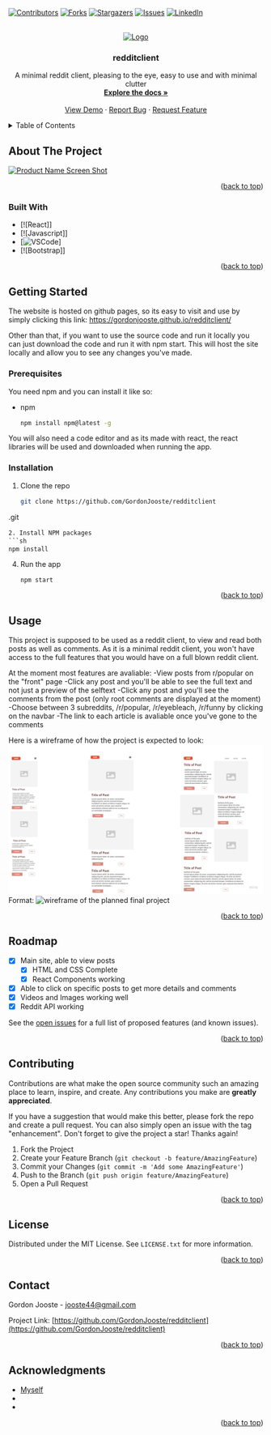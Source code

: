 <!-- PROJECT SHIELDS -->
<!--
*** I'm using markdown "reference style" links for readability.
*** Reference links are enclosed in brackets [ ] instead of parentheses ( ).
*** See the bottom of this document for the declaration of the reference variables
*** for contributors-url, forks-url, etc. This is an optional, concise syntax you may use.
*** https://www.markdownguide.org/basic-syntax/#reference-style-links
-->
[![Contributors][contributors-shield]][contributors-url]
[![Forks][forks-shield]][forks-url]
[![Stargazers][stars-shield]][stars-url]
[![Issues][issues-shield]][issues-url]
[![LinkedIn][linkedin-shield]][linkedin-url]


<!-- PROJECT LOGO -->
<br />
<div align="center">
  <a href="https://github.com/GordonJooste/redditclient
">
    <img src="images/logo.png" alt="Logo" width="80" height="80">
  </a>

<h3 align="center">redditclient</h3>

  <p align="center">
    A minimal reddit client, pleasing to the eye, easy to use and with minimal clutter
    <br />
    <a href="https://github.com/GordonJooste/redditclient
  "><strong>Explore the docs »</strong></a>
    <br />
    <br />
    <a href="https://github.com/GordonJooste/redditclient
  ">View Demo</a>
    ·
    <a href="https://github.com/GordonJooste/redditclient
  /issues">Report Bug</a>
    ·
    <a href="https://github.com/GordonJooste/redditclient
  /issues">Request Feature</a>
  </p>
</div>



<!-- TABLE OF CONTENTS -->
<details>
  <summary>Table of Contents</summary>
  <ol>
    <li>
      <a href="#about-the-project">About The Project</a>
      <ul>
        <li><a href="#built-with">Built With</a></li>
      </ul>
    </li>
    <li>
      <a href="#getting-started">Getting Started</a>
      <ul>
        <li><a href="#prerequisites">Prerequisites</a></li>
        <li><a href="#installation">Installation</a></li>
      </ul>
    </li>
    <li><a href="#usage">Usage</a></li>
    <li><a href="#roadmap">Roadmap</a></li>
    <li><a href="#contributing">Contributing</a></li>
    <li><a href="#license">License</a></li>
    <li><a href="#contact">Contact</a></li>
    <li><a href="#acknowledgments">Acknowledgments</a></li>
  </ol>
</details>



<!-- ABOUT THE PROJECT -->
## About The Project

[![Product Name Screen Shot][product-screenshot]](https://example.com)

<p align="right">(<a href="#readme-top">back to top</a>)</p>



### Built With

* [![React]]
* [![Javascript]]
* [![VSCode]]
* [![Bootstrap]]

<p align="right">(<a href="#readme-top">back to top</a>)</p>



<!-- GETTING STARTED -->
## Getting Started

The website is hosted on github pages, so its easy to visit and use by simply clicking this link: https://gordonjooste.github.io/redditclient/

Other than that, if you want to use the source code and run it locally you can just download the code and run it with npm start. 
This will host the site locally and allow you to see any changes you've made.

### Prerequisites

You need npm and you can install it like so:
* npm
  ```sh
  npm install npm@latest -g
  ```
You will also need a code editor and as its made with react, the react libraries will be used and downloaded when running the app. 
  

### Installation

1. Clone the repo
   ```sh
   git clone https://github.com/GordonJooste/redditclient
  .git
   ```
2. Install NPM packages
   ```sh
   npm install
   ```
4. Run the app
   ```sh
   npm start
   ```

<p align="right">(<a href="#readme-top">back to top</a>)</p>

<!-- USAGE EXAMPLES -->
## Usage

This project is supposed to be used as a reddit client, to view and read both posts as well as comments. As it is a minimal reddit client, you won't have access to the full features that you would have on a full blown reddit client.

At the moment most features are avaliable:
-View posts from r/popular on the "front" page
-Click any post and you'll be able to see the full text and not just a preview of the selftext
-Click any post and you'll see the comments from the post (only root comments are displayed at the moment)
-Choose between 3 subreddits, /r/popular, /r/eyebleach, /r/funny by clicking on the navbar
-The link to each article is avaliable once you've gone to the comments

Here is a wireframe of how the project is expected to look:
![Wireframe](https://raw.githubusercontent.com/GordonJooste/redditclient/main/My%20First%20Board.jpg) Format: ![wireframe of the planned final project](url) 


<p align="right">(<a href="#readme-top">back to top</a>)</p>



<!-- ROADMAP -->
## Roadmap

- [X] Main site, able to view posts
    - [X] HTML and CSS Complete
    - [X] React Components working
- [X] Able to click on specific posts to get more details and comments
- [X] Videos and Images working well
- [X] Reddit API working

See the [open issues](https://github.com/GordonJooste/redditclient/issues) for a full list of proposed features (and known issues).

<p align="right">(<a href="#readme-top">back to top</a>)</p>



<!-- CONTRIBUTING -->
## Contributing

Contributions are what make the open source community such an amazing place to learn, inspire, and create. Any contributions you make are **greatly appreciated**.

If you have a suggestion that would make this better, please fork the repo and create a pull request. You can also simply open an issue with the tag "enhancement".
Don't forget to give the project a star! Thanks again!

1. Fork the Project
2. Create your Feature Branch (`git checkout -b feature/AmazingFeature`)
3. Commit your Changes (`git commit -m 'Add some AmazingFeature'`)
4. Push to the Branch (`git push origin feature/AmazingFeature`)
5. Open a Pull Request

<p align="right">(<a href="#readme-top">back to top</a>)</p>



<!-- LICENSE -->
## License

Distributed under the MIT License. See `LICENSE.txt` for more information.

<p align="right">(<a href="#readme-top">back to top</a>)</p>



<!-- CONTACT -->
## Contact

Gordon Jooste - jooste44@gmail.com

Project Link: [https://github.com/GordonJooste/redditclient](https://github.com/GordonJooste/redditclient)

<p align="right">(<a href="#readme-top">back to top</a>)</p>



<!-- ACKNOWLEDGMENTS -->
## Acknowledgments

* [Myself]()
* []()
* []()

<p align="right">(<a href="#readme-top">back to top</a>)</p>



<!-- MARKDOWN LINKS & IMAGES -->
<!-- https://www.markdownguide.org/basic-syntax/#reference-style-links -->
[contributors-shield]: https://img.shields.io/github/contributors/GordonJooste/redditclient.svg?style=for-the-badge
[contributors-url]: https://github.com/GordonJooste/redditclient/graphs/contributors
[forks-shield]: https://img.shields.io/github/forks/GordonJooste/redditclient.svg?style=for-the-badge
[forks-url]: https://github.com/GordonJooste/redditclient/network/members
[stars-shield]: https://img.shields.io/github/stars/GordonJooste/redditclient.svg?style=for-the-badge
[stars-url]: https://github.com/GordonJooste/redditclient/stargazers
[issues-shield]: https://img.shields.io/github/issues/GordonJooste/redditclient.svg?style=for-the-badge
[issues-url]: https://github.com/GordonJooste/redditclient/issues
[license-shield]: https://img.shields.io/github/license/GordonJooste/redditclient.svg?style=for-the-badge
[license-url]: https://github.com/GordonJooste/redditclient/blob/master/LICENSE.txt
[linkedin-shield]: https://img.shields.io/badge/-LinkedIn-black.svg?style=for-the-badge&logo=linkedin&colorB=555
[linkedin-url]: https://linkedin.com/in/gordon-jooste-98aa45159
[product-screenshot]: images/screenshot.png
[Next.js]: https://img.shields.io/badge/next.js-000000?style=for-the-badge&logo=nextdotjs&logoColor=white
[Next-url]: https://nextjs.org/
[React.js]: https://img.shields.io/badge/React-20232A?style=for-the-badge&logo=react&logoColor=61DAFB
[React-url]: https://reactjs.org/
[JS]: https://mpng.subpng.com/20190627/ttx/kisspng-javascript-computer-icons-scalable-vector-graphics-list-of-javascript-enhancements-fandom-developers-5d145895b06253.7824611015616144857225.jpg
[JS-url]: https://www.javascript.com/
[Angular.io]: https://img.shields.io/badge/Angular-DD0031?style=for-the-badge&logo=angular&logoColor=white
[Angular-url]: https://angular.io/
[Svelte.dev]: https://img.shields.io/badge/Svelte-4A4A55?style=for-the-badge&logo=svelte&logoColor=FF3E00
[Svelte-url]: https://svelte.dev/
[Laravel.com]: https://img.shields.io/badge/Laravel-FF2D20?style=for-the-badge&logo=laravel&logoColor=white
[Laravel-url]: https://laravel.com
[Bootstrap.com]: https://img.shields.io/badge/Bootstrap-563D7C?style=for-the-badge&logo=bootstrap&logoColor=white
[Bootstrap-url]: https://getbootstrap.com
[VSCode]: https://w7.pngwing.com/pngs/362/1/png-transparent-microsoft-visual-studio-code-alt-macos-bigsur-icon.png
[VSCode-url]: https://code.visualstudio.com/

